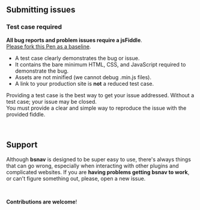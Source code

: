 ## Submitting issues

### Test case required

**All bug reports and problem issues require a jsFiddle**.   
[Please fork this Pen as a baseline](https://codepen.io/fitodac/pen/GzVPEw).

+ A test case clearly demonstrates the bug or issue.
+ It contains the bare minimum HTML, CSS, and JavaScript required to demonstrate the bug.
+ Assets are not minified (we cannot debug .min.js files).
+ A link to your production site is **not** a reduced test case.

Providing a test case is the best way to get your issue addressed. Without a test case; your issue may be closed.  
You must provide a clear and simple way to reproduce the issue with the provided fiddle.

&nbsp;
## Support

Although **bsnav** is designed to be super easy to use, there's always things that can go wrong, especially when interacting with other plugins and complicated websites. If you are **having problems getting bsnav to work**, or can't figure something out, please, open a new issue.

&nbsp;
&nbsp;

**Contributions are welcome**!

&nbsp;
&nbsp;